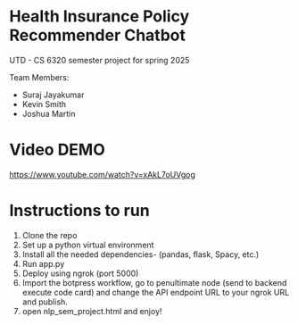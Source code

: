 # Health Insurance Policy Recommender Chatbot
 UTD - CS 6320 semester project for spring 2025

 Team Members:
 - Suraj Jayakumar 
 - Kevin Smith
 - Joshua Martin

# Video DEMO
https://www.youtube.com/watch?v=xAkL7oUVgog

# Instructions to run
1) Clone the repo
2) Set up a python virtual environment
3) Install all the needed dependencies- (pandas, flask, Spacy, etc.)
4) Run app.py
5) Deploy using ngrok (port 5000)
6) Import the botpress workflow, go to penultimate node (send to backend execute code card) and change the API endpoint URL to your ngrok URL and publish.
7) open nlp_sem_project.html and enjoy!

